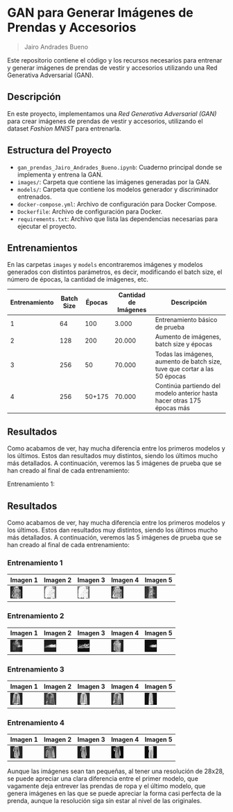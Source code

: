 # GAN para Generar Imágenes de Prendas y Accesorios

> Jairo Andrades Bueno

Este repositorio contiene el código y los recursos necesarios para entrenar y generar imágenes de prendas de vestir y accesorios utilizando una Red Generativa Adversarial (GAN).

## Descripción

En este proyecto, implementamos una *Red Generativa Adversarial (GAN)* para crear imágenes de prendas de vestir y accesorios, utilizando el dataset *Fashion MNIST* para entrenarla.

## Estructura del Proyecto

- `gan_prendas_Jairo_Andrades_Bueno.ipynb`: Cuaderno principal donde se implementa y entrena la GAN.
- `images/`: Carpeta que contiene las imágenes generadas por la GAN.
- `models/`: Carpeta que contiene los modelos generador y discriminador entrenados.
- `docker-compose.yml`: Archivo de configuración para Docker Compose.
- `Dockerfile`: Archivo de configuración para Docker.
- `requirements.txt`: Archivo que lista las dependencias necesarias para ejecutar el proyecto.

## Entrenamientos

En las carpetas `images` y `models` encontraremos imágenes y modelos generados con distintos parámetros, es decir, modificando el batch size, el número de épocas, la cantidad de imágenes, etc.

| Entrenamiento | Batch Size | Épocas | Cantidad de Imágenes | Descripción |
|---------------|------------|--------|----------------------|-------------|
| 1             | 64         | 100     | 3.000                | Entrenamiento básico de prueba |
| 2             | 128        | 200    | 20.000                | Aumento de imágenes, batch size y épocas |
| 3             | 256        | 50    | 70.000                | Todas las imágenes, aumento de batch size, tuve que cortar a las 50 épocas |
| 4             | 256        | 50+175   | 70.000                | Continúa partiendo del modelo anterior hasta hacer otras 175 épocas más |

## Resultados

Como acabamos de ver, hay mucha diferencia entre los primeros modelos y los últimos. Estos dan resultados muy distintos, siendo los últimos mucho más detallados. A continuación, veremos las 5 imágenes de prueba que se han creado al final de cada entrenamiento:

Entrenamiento 1:

## Resultados

Como acabamos de ver, hay mucha diferencia entre los primeros modelos y los últimos. Estos dan resultados muy distintos, siendo los últimos mucho más detallados. A continuación, veremos las 5 imágenes de prueba que se han creado al final de cada entrenamiento:

### Entrenamiento 1

| Imagen 1 | Imagen 2 | Imagen 3 | Imagen 4 | Imagen 5 |
|----------|----------|----------|----------|----------|
| ![Imagen 1](images/image_0_11-02-2025-0939_100ep_3000imgs.png) | ![Imagen 2](images/image_1_11-02-2025-0939_100ep_3000imgs.png) | ![Imagen 3](images/image_2_11-02-2025-0939_100ep_3000imgs.png) | ![Imagen 4](images/image_3_11-02-2025-0939_100ep_3000imgs.png) | ![Imagen 5](images/image_4_11-02-2025-0939_100ep_3000imgs.png) |

### Entrenamiento 2

| Imagen 1 | Imagen 2 | Imagen 3 | Imagen 4 | Imagen 5 |
|----------|----------|----------|----------|----------|
| ![Imagen 1](images/image_0_11-02-2025-1245_200ep_20000imgs.png) | ![Imagen 2](images/image_1_11-02-2025-1245_200ep_20000imgs.png) | ![Imagen 3](images/image_2_11-02-2025-1245_200ep_20000imgs.png) | ![Imagen 4](images/image_3_11-02-2025-1245_200ep_20000imgs.png) | ![Imagen 5](images/image_4_11-02-2025-1245_200ep_20000imgs.png) |

### Entrenamiento 3

| Imagen 1 | Imagen 2 | Imagen 3 | Imagen 4 | Imagen 5 |
|----------|----------|----------|----------|----------|
| ![Imagen 1](images/image_0_11-02-2025-1530_50ep_70000imgs.png) | ![Imagen 2](images/image_1_11-02-2025-1530_50ep_70000imgs.png) | ![Imagen 3](images/image_2_11-02-2025-1530_50ep_70000imgs.png) | ![Imagen 4](images/image_3_11-02-2025-1530_50ep_70000imgs.png) | ![Imagen 5](images/image_4_11-02-2025-1530_50ep_70000imgs.png) |

### Entrenamiento 4

| Imagen 1 | Imagen 2 | Imagen 3 | Imagen 4 | Imagen 5 |
|----------|----------|----------|----------|----------|
| ![Imagen 1](images/image_0_12-02-2025-0012_50+175ep_70000imgs.png) | ![Imagen 2](images/image_1_12-02-2025-0012_50+175ep_70000imgs.png) | ![Imagen 3](images/image_2_12-02-2025-0012_50+175ep_70000imgs.png) | ![Imagen 4](images/image_3_12-02-2025-0012_50+175ep_70000imgs.png) | ![Imagen 5](images/image_4_12-02-2025-0012_50+175ep_70000imgs.png) |


Aunque las imágenes sean tan pequeñas, al tener una resolución de 28x28, se puede apreciar una clara diferencia entre el primer modelo, que vagamente deja entrever las prendas de ropa y el último modelo, que genera imágenes en las que se puede apreciar la forma casi perfecta de la prenda, aunque la resolución siga sin estar al nivel de las originales.


